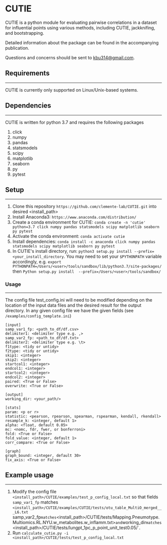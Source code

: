# CUTIE #

CUTIE is a python module for evaluating pairwise correlations in a dataset for
influential points using various methods, including CUTIE, jackknifing, and
bootstrapping.

Detailed information about the package can be found in the accompanying publication.

Questions and concerns should be sent to kbu314@gmail.com.


## Requirements ##
---
CUTIE is currently only supported on Linux/Unix-based systems.

## Dependencies ##
---
CUTIE is written for python 3.7 and requires the following packages
1. click
2. numpy
3. pandas
4. statsmodels
5. scipy
6. matplotlib
7. seaborn
8. py
9. pytest

## Setup ##
---
1. Clone this repository `https://github.com/clemente-lab/CUTIE.git` into desired <install_path>
2. Install Anaconda3: `https://www.anaconda.com/distribution/`
3. Create a conda environment for CUTIE: `conda create -n 'cutie' python=3.7 click numpy pandas statsmodels scipy matplotlib seaborn py pytest`
4. Activate the conda environment: `conda activate cutie`
5. Install dependencies: `conda install -c anaconda click numpy pandas statsmodels scipy matplotlib seaborn py pytest`
6. In CUTIE's install directory, run: `python3 setup.py install --prefix=<your_install_directory`. You may need to set your `$PYTHONPATH` variable accordingly, e.g. `export PYTHONPATH=/Users/<user>/tools/sandbox/lib/python3.7/site-packages/` then `Python setup.py install  --prefix=/Users/<user>/tools/sandbox/`

### Usage ###
---

The config file test_config.ini will need to be modified depending on the location of the input data files and the desired result for the output directory. In any given config file we have the given fields (see `/examples/config_template.ini`)
```
[input]
samp_var1_fp: <path_to_df/df.csv>
delimiter1: <delimiter type e.g. ,>
samp_var2_fp: <path_to_df/df.txt>
delimiter2: <delimiter type e.g. \t>
f1type: <tidy or untidy>
f2type: <tidy or untidy>
skip1: <integer>
skip2: <integer>
startcol1: <integer>
endcol1: <integer>
startcol2: <integer>
endcol2: <integer>
paired: <True or False>
overwrite: <True or False>

[output]
working_dir: <your_path/>

[stats]
param: <p or r>
statistic: <pearson, rpearson, spearman, rspearman, kendall, rkendall>
resample_k: <integer, default 1>
alpha: <float, default 0.05>
mc: <nomc, fdr, fwer, or bonferroni>
fold: <True or False>
fold_value: <integer, default 1>
corr_compare: <True or False>

[graph]
graph_bound: <integer, default 30>
fix_axis: <True or False>
```

## Example usage ##
---
1. Modify the config file `<install_path>/CUTIE/examples/test_p_config_local.txt` so that fields `samp_var1_fp` matches `<install_path>/CUTIE/examples/CUTIE/tests/otu_table_MultiO_merged___L6.txt
 `samp_var2_fp` matches `<install_path>/CUTIE/tests/Mapping.Pneumotype.Multiomics.RL.NYU.w_metabolites.w_inflamm.txt>` and `working_dir` matches `<install_path>/CUTIE/tests/lungpt_1pc_p_point_unit_test0.05/`.
2. Run `calculate_cutie.py -i <install_path>/CUTIE/tests/test_p_config_local.txt`






